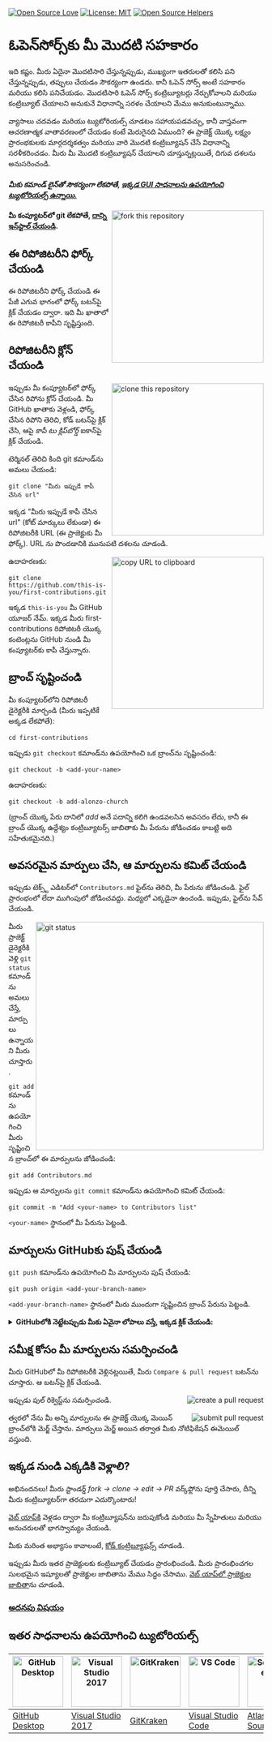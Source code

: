 [![Open Source Love](https://badges.frapsoft.com/os/v1/open-source.svg?v=103)](https://github.com/ellerbrock/open-source-badges/)
[![License: MIT](https://img.shields.io/badge/License-MIT-green.svg)](https://opensource.org/licenses/MIT)
[![Open Source Helpers](https://www.codetriage.com/roshanjossey/first-contributions/badges/users.svg)](https://www.codetriage.com/roshanjossey/first-contributions)


# ఓపెన్‌సోర్స్‌కు మీ మొదటి సహకారం

ఇది కష్టం. మీరు ఏదైనా మొదటిసారి చేస్తున్నప్పుడు, ముఖ్యంగా ఇతరులతో కలిసి పని చేస్తున్నప్పుడు, తప్పులు చేయడం సౌకర్యంగా ఉండదు. కానీ ఓపెన్ సోర్స్ అంటే సహకారం మరియు కలిసి పనిచేయడం. మొదటిసారి ఓపెన్ సోర్స్ కంట్రిబ్యూటర్లు నేర్చుకోవాలని మరియు కంట్రిబ్యూట్ చేయాలని అనుకునే విధానాన్ని సరళం చేయాలని మేము అనుకుంటున్నాము.

వ్యాసాలు చదవడం మరియు ట్యుటోరియల్స్ చూడటం సహాయపడవచ్చు, కానీ వాస్తవంగా ఆచరణాత్మక వాతావరణంలో చేయడం కంటే మెరుగైనది ఏముంది? ఈ ప్రాజెక్ట్ యొక్క లక్ష్యం ప్రారంభకులకు మార్గదర్శకత్వం మరియు వారి మొదటి కంట్రిబ్యూషన్ చేసే విధానాన్ని సరళీకరించడం. మీరు మీ మొదటి కంట్రిబ్యూషన్ చేయాలని చూస్తున్నట్లయితే, దిగువ దశలను అనుసరించండి.

#### *మీకు కమాండ్ లైన్‌తో సౌకర్యంగా లేకపోతే, [ఇక్కడ GUI సాధనాలను ఉపయోగించి ట్యుటోరియల్స్ ఉన్నాయి.](#ఇతర-సాధనాలను-ఉపయోగించి-ట్యుటోరియల్స్)*

<img align="right" width="300" src="https://firstcontributions.github.io/assets/Readme/fork.png" alt="fork this repository" />

#### మీ కంప్యూటర్‌లో git లేకపోతే, [దాన్ని ఇన్‌స్టాల్ చేయండి](https://docs.github.com/en/get-started/quickstart/set-up-git).

## ఈ రిపోజిటరీని ఫోర్క్ చేయండి

ఈ రిపోజిటరీని ఫోర్క్ చేయండి ఈ పేజీ ఎగువ భాగంలో ఫోర్క్ బటన్‌పై క్లిక్ చేయడం ద్వారా.
ఇది మీ ఖాతాలో ఈ రిపోజిటరీ కాపీని సృష్టిస్తుంది.

## రిపోజిటరీని క్లోన్ చేయండి

<img align="right" width="300" src="https://firstcontributions.github.io/assets/Readme/clone.png" alt="clone this repository" />

ఇప్పుడు మీ కంప్యూటర్‌లో ఫోర్క్ చేసిన రిపోను క్లోన్ చేయండి. మీ GitHub ఖాతాకు వెళ్లండి, ఫోర్క్ చేసిన రిపోని తెరిచి, కోడ్ బటన్‌పై క్లిక్ చేసి, ఆపై *కాపీ టు క్లిప్‌బోర్డ్* ఐకాన్‌పై క్లిక్ చేయండి.

టెర్మినల్ తెరిచి కింది git కమాండ్‌ను అమలు చేయండి:
```
git clone "మీరు ఇప్పుడే కాపీ చేసిన url"
```
ఇక్కడ "మీరు ఇప్పుడే కాపీ చేసిన url" (కోట్ మార్కులు లేకుండా) ఈ రిపోజిటరీకి URL (ఈ ప్రాజెక్టుకు మీ ఫోర్క్). URL ను పొందడానికి మునుపటి దశలను చూడండి.

<img align="right" width="300" src="https://firstcontributions.github.io/assets/Readme/copy-to-clipboard.png" alt="copy URL to clipboard" />

ఉదాహరణకు:
```
git clone https://github.com/this-is-you/first-contributions.git
```
ఇక్కడ `this-is-you` మీ GitHub యూజర్ నేమ్. ఇక్కడ మీరు first-contributions రిపోజిటరీ యొక్క కంటెంట్లను GitHub నుండి మీ కంప్యూటర్‌కు కాపీ చేస్తున్నారు.

## బ్రాంచ్ సృష్టించండి

మీ కంప్యూటర్‌లోని రిపోజిటరీ డైరెక్టరీకి మార్చండి (మీరు ఇప్పటికే అక్కడ లేకపోతే):

```
cd first-contributions
```
ఇప్పుడు `git checkout` కమాండ్‌ను ఉపయోగించి ఒక బ్రాంచ్‌ను సృష్టించండి:
```
git checkout -b <add-your-name>
```

ఉదాహరణకు:
```
git checkout -b add-alonzo-church
```
(బ్రాంచ్ యొక్క పేరు దానిలో *add* అనే పదాన్ని కలిగి ఉండవలసిన అవసరం లేదు, కానీ ఈ బ్రాంచ్ యొక్క ఉద్దేశ్యం కంట్రిబ్యూటర్స్ జాబితాకు మీ పేరును జోడించడం కాబట్టి అది సహేతుకమైనది.)

## అవసరమైన మార్పులు చేసి, ఆ మార్పులను కమిట్ చేయండి

ఇప్పుడు టెక్స్ట్ ఎడిటర్‌లో `Contributors.md` ఫైల్‌ను తెరిచి, మీ పేరును జోడించండి. ఫైల్ ప్రారంభంలో లేదా ముగింపులో జోడించవద్దు. మధ్యలో ఎక్కడైనా ఉంచండి. ఇప్పుడు, ఫైల్‌ను సేవ్ చేయండి.

<img align="right" width="450" src="https://firstcontributions.github.io/assets/Readme/git-status.png" alt="git status" />

మీరు ప్రాజెక్ట్ డైరెక్టరీకి వెళ్లి `git status` కమాండ్‌ను అమలు చేస్తే, మార్పులు ఉన్నాయని మీరు చూస్తారు.

`git add` కమాండ్‌ను ఉపయోగించి మీరు సృష్టించిన బ్రాంచ్‌లో ఈ మార్పులను జోడించండి:

```
git add Contributors.md
```

ఇప్పుడు ఆ మార్పులను `git commit` కమాండ్‌ను ఉపయోగించి కమిట్ చేయండి:
```
git commit -m "Add <your-name> to Contributors list"
```
`<your-name>` స్థానంలో మీ పేరును పెట్టండి.

## మార్పులను GitHub‌కు పుష్ చేయండి

`git push` కమాండ్‌ను ఉపయోగించి మీ మార్పులను పుష్ చేయండి:
```
git push origin <add-your-branch-name>
```
`<add-your-branch-name>` స్థానంలో మీరు ముందుగా సృష్టించిన బ్రాంచ్ పేరును పెట్టండి.
<details>
<summary> <strong>GitHubలోకి  నెట్టేటప్పుడు మీకు ఏవైనా లోపాలు వస్తే, ఇక్కడ క్లిక్ చేయండి:</strong> </summary>

- ### ప్రమాణీకరణ లోపం
     <pre>remote: Support for password authentication was removed on August 13, 2021. Please use a personal access token instead.
  remote: Please see https://github.blog/2020-12-15-token-authentication-requirements-for-git-operations/ for more information.
  fatal: Authentication failed for 'https://github.com/<your-username>/first-contributions.git/'</pre>
  మీ ఖాతాకు SSH కీని రూపొందించడం మరియు కాన్ఫిగర్ చేయడంపై [GitHub's tutorial](https://docs.github.com/en/authentication/connecting-to-github-with-ssh/adding-a-new-ssh-key-to-your-github-account) వెళ్లండి.

</details>

## సమీక్ష కోసం మీ మార్పులను సమర్పించండి

మీరు GitHub‌లో మీ రిపోజిటరీకి వెళ్లినట్లయితే, మీరు `Compare & pull request` బటన్‌ను చూస్తారు. ఆ బటన్‌పై క్లిక్ చేయండి.

<img style="float: right;" src="https://firstcontributions.github.io/assets/Readme/compare-and-pull.png" alt="create a pull request" />

ఇప్పుడు పుల్ రిక్వెస్ట్‌ను సమర్పించండి.

<img style="float: right;" src="https://firstcontributions.github.io/assets/Readme/submit-pull-request.png" alt="submit pull request" />

త్వరలో నేను మీ అన్ని మార్పులను ఈ ప్రాజెక్ట్ యొక్క మెయిన్ బ్రాంచ్‌లోకి మెర్జ్ చేస్తాను. మార్పులు మెర్జ్ అయిన తర్వాత మీకు నోటిఫికేషన్ ఈమెయిల్ వస్తుంది.

## ఇక్కడ నుండి ఎక్కడికి వెళ్లాలి?

అభినందనలు! మీరు స్టాండర్డ్ _fork -> clone -> edit -> PR_ వర్క్‌ఫ్లోను పూర్తి చేసారు, దీన్ని మీరు కంట్రిబ్యూటర్‌గా తరచుగా ఎదుర్కొంటారు!

[వెబ్ యాప్‌కి](https://firstcontributions.github.io/#social-share) వెళ్లడం ద్వారా మీ కంట్రిబ్యూషన్‌ను జరుపుకోండి మరియు మీ స్నేహితులు మరియు అనుచరులతో భాగస్వామ్యం చేయండి.

మీకు మరింత అభ్యాసం కావాలంటే, [కోడ్ కంట్రిబ్యూషన్స్](https://github.com/roshanjossey/code-contributions) చూడండి.

ఇప్పుడు మీరు ఇతర ప్రాజెక్టులకు కంట్రిబ్యూట్ చేయడం ప్రారంభించండి. మీరు ప్రారంభించగల సులభమైన ఇష్యూలతో ప్రాజెక్టుల జాబితాను మేము సిద్దం చేసాము. [వెబ్ యాప్‌లో ప్రాజెక్టుల జాబితా](https://firstcontributions.github.io/#project-list)ను చూడండి.

### [అదనపు విషయం](../additional-material/git_workflow_scenarios/additional-material.md)


## ఇతర సాధనాలను ఉపయోగించి ట్యుటోరియల్స్

| <a href="../gui-tool-tutorials/github-desktop-tutorial.md"><img alt="GitHub Desktop" src="https://desktop.github.com/images/desktop-icon.svg" width="100"></a> | <a href="../gui-tool-tutorials/github-windows-vs2017-tutorial.md"><img alt="Visual Studio 2017" src="https://upload.wikimedia.org/wikipedia/commons/c/cd/Visual_Studio_2017_Logo.svg" width="100"></a> | <a href="../gui-tool-tutorials/gitkraken-tutorial.md"><img alt="GitKraken" src="https://firstcontributions.github.io/assets/gui-tool-tutorials/gitkraken-tutorial/gk-icon.png" width="100"></a> | <a href="../gui-tool-tutorials/github-windows-vs-code-tutorial.md"><img alt="VS Code" src="https://upload.wikimedia.org/wikipedia/commons/1/1c/Visual_Studio_Code_1.35_icon.png" width=100></a> | <a href="../gui-tool-tutorials/sourcetree-macos-tutorial.md"><img alt="Sourcetree App" src="https://wac-cdn.atlassian.com/dam/jcr:81b15cde-be2e-4f4a-8af7-9436f4a1b431/Sourcetree-icon-blue.svg" width=100></a> | <a href="../gui-tool-tutorials/github-windows-intellij-tutorial.md"><img alt="IntelliJ IDEA" src="https://upload.wikimedia.org/wikipedia/commons/thumb/9/9c/IntelliJ_IDEA_Icon.svg/512px-IntelliJ_IDEA_Icon.svg.png" width=100></a> |
| --- | --- | --- | --- | --- | --- |
| [GitHub Desktop](../gui-tool-tutorials/github-desktop-tutorial.md) | [Visual Studio 2017](../gui-tool-tutorials/github-windows-vs2017-tutorial.md) | [GitKraken](../gui-tool-tutorials/gitkraken-tutorial.md) | [Visual Studio Code](../gui-tool-tutorials/github-windows-vs-code-tutorial.md) | [Atlassian Sourcetree](../gui-tool-tutorials/sourcetree-macos-tutorial.md) | [IntelliJ IDEA](../gui-tool-tutorials/github-windows-intellij-tutorial.md) |
